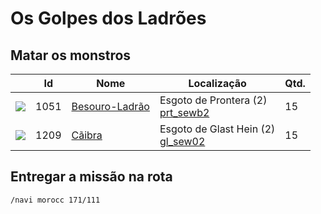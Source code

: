 # Os Golpes dos Ladrões

## Matar os monstros

| | Id | Nome | Localização | Qtd. |
| - | - | - | - | - |
| <img src="https://file5s.ratemyserver.net/mobs/1051.gif"> | 1051 | <a href="https://ratemyserver.net/mob_db.php?mob_id=1051&small=1&back=1" target="_blank">Besouro-Ladrão</a> | Esgoto de Prontera (2)<br><a href="https://ratemyserver.net/index.php?page=npc_shop_warp&map=prt_sewb2" target="_blank">prt_sewb2</a> | 15 |
| <img src="https://file5s.ratemyserver.net/mobs/1209.gif"> | 1209 | <a href="https://ratemyserver.net/mob_db.php?mob_id=1209&small=1&back=1" target="_blank">Cãibra</a> | Esgoto de Glast Hein (2)<br><a href="https://ratemyserver.net/index.php?page=npc_shop_warp&map=gl_sew02" target="_blank">gl_sew02</a> | 15 |

## Entregar a missão na rota

```
/navi morocc 171/111
```

